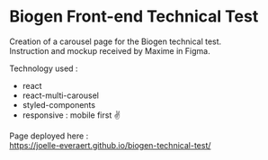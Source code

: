 # Biogen Front-end Technical Test

Creation of a carousel page for the Biogen technical test. <br/>
Instruction and mockup received by Maxime in Figma.<br/>

Technology used :
- react
- react-multi-carousel
- styled-components
- responsive : mobile first :v:

Page deployed here : <br/>
https://joelle-everaert.github.io/biogen-technical-test/ 
